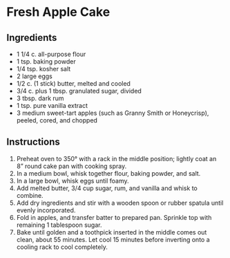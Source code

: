 # Fresh Apple Cake

## Ingredients

- 1 1/4 c. all-purpose flour
- 1 tsp. baking powder
- 1/4 tsp. kosher salt
- 2 large eggs
- 1/2 c. (1 stick) butter, melted and cooled
- 3/4 c. plus 1 tbsp. granulated sugar, divided
- 3 tbsp. dark rum
- 1 tsp. pure vanilla extract
- 3 medium sweet-tart apples (such as Granny Smith or Honeycrisp), peeled, cored, and chopped

## Instructions

1. Preheat oven to 350° with a rack in the middle position; lightly coat an 8” round cake pan with cooking spray. 
2. In a medium bowl, whisk together flour, baking powder, and salt. 
3. In a large bowl, whisk eggs until foamy. 
4. Add melted butter, 3/4 cup sugar, rum, and vanilla and whisk to combine. 
5. Add dry ingredients and stir with a wooden spoon or rubber spatula until evenly incorporated. 
6. Fold in apples, and transfer batter to prepared pan. Sprinkle top with remaining 1 tablespoon sugar. 
7. Bake until golden and a toothpick inserted in the middle comes out clean, about 55 minutes. Let cool 15 minutes before inverting onto a cooling rack to cool completely.

